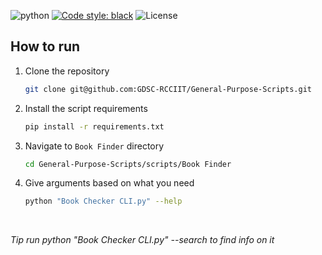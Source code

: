 ![python](https://img.shields.io/badge/language-Python-orange?style=for-the-badge)
[![Code style: black](https://img.shields.io/badge/code%20style-black-000000.svg?style=plasitc)](https://github.com/psf/black)
![License](https://img.shields.io/github/license/GDSC-RCCIIT/General-Purpose-Scripts?color=blue&style=plasitc)

## How to run
1. Clone the repository
   ```bash
   git clone git@github.com:GDSC-RCCIIT/General-Purpose-Scripts.git
   ```
2. Install the script requirements
   ```bash
   pip install -r requirements.txt
   ```
3. Navigate to `Book Finder` directory
   ```bash
   cd General-Purpose-Scripts/scripts/Book Finder
   ```
4. Give arguments based on what you need
   ```bash
   python "Book Checker CLI.py" --help
   ```



<br>


*Tip run python "Book Checker CLI.py" --search <bookname> to find info on it*